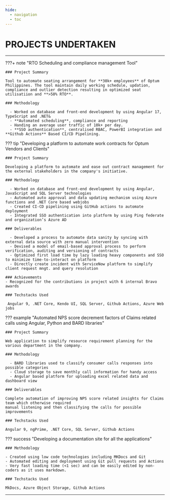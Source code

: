 ```yaml
---
hide:
  - navigation
  - toc
---
```


# PROJECTS UNDERTAKEN

---

???+ note "RTO Scheduling and compliance management Tool"
   
    ### Project Summary

    Tool to automate seating arrangement for **30k+ employees** of Optum Philippines. The tool maintain daily working schedule, updation, compliance and outlier detection resulting in optimized seat utilisatiion and **>50% RTO**.

    ### Methodology

      - Worked on database and front-end development by using Angular 17, TypeScript and .NET&
      - **Automated scheduling**, compliance and reporting
      - Handing an average user traffic of 10k+ per day.
      - **SSO authentication**, centralised RBAC, PowerBI integration and **Github Actions** Based CI/CD Pipelining.

??? tip "Developing a platform to automate work contracts for Optum Vendors and Clients"

    ### Project Summary

    Developing a platform to automate and ease out contract management for the external stakeholders in the company's initiative.

    ### Methodology

      - Worked on database and front-end development by using Angular, JavaScript and SQL Server technologies
      - Automated auto approval and data updating mechanism using Azure functions and .NET Core based webjobs
      - Created CI-CD pipelining using GitHub actions to automate deployment
      - Integrated SSO authentication into platform by using Ping federate and organization’s Azure AD

    ### Deliverables

      - Developed a process to automate data sanity by syncing with external data source with zero manual intervention
      - Devised a model of email-based approval process to perform verification, auditing and versioning of contracts
      - Optimized first load time by lazy loading heavy components and SSO to minimize time-to-interact on platform
      - Directly create incident with ServiceNow platform to simplify client request mngt. and query resolution

    ### Achievements
    - Recognized for the contributions in project with 6 internal Bravo awards

    ### Techstacks Used

     Angular 9, .NET Core, Kendo UI, SQL Server, Github Actions, Azure Web jobs

??? example "Automated NPS score decrement factors of Claims related calls using Angular, Python and BARD libraries"

    ### Project Summary

    Web application to simplify resource requirement planning for the various department in the company.

    ### Methodology

      - BARD libraries used to classify consumer calls responses into possible categories
      - Cloud storage to save monthly call information for handy access
      - Angular based platform for uploading excel related data and dashboard view

    ### Deliverables

    Complete automation of improving NPS score related insights for Claims team which otherwise required
    manual listening and then classifying the calls for possible improvements

    ### Techstacks Used

    Angular 9, ngPrime, .NET Core, SQL Server, Github Actions

??? success "Developing a documentation site for all the applications"

    ### Methodology

    - Created using low code technologies including MKDocs and Git
    - Automated editing and deployment using Git pull requests and Actions
    - Very fast loading time (<1 sec) and can be easily edited by non-coders as it uses markdown.

    ### Techstacks Used

    MkDocs, Azure Object Storage, Github Actions

---

<!-- [ Back to Home](./index.md){ .md-button } -->
